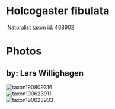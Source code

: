 
Holcogaster fibulata
====================
  
[iNaturalist taxon id: 468902](https://www.inaturalist.org/taxa/468902)
# Photos

## by: Lars Willighagen
  
![taxon190809316](https://inaturalist-open-data.s3.amazonaws.com/photos/204387763/medium.jpeg)  
![taxon190623911](https://inaturalist-open-data.s3.amazonaws.com/photos/204189556/medium.jpeg)  
![taxon190623933](https://inaturalist-open-data.s3.amazonaws.com/photos/204189581/medium.jpeg)